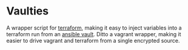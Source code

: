 # Vaulties

A wrapper script for [terraform](https://www.terraform.io/), making it easy to inject variables into a terraform run from an [ansible vault](https://docs.ansible.com/ansible/latest/user_guide/vault.html). Ditto a vagrant wrapper, making it easier to drive vagrant and terraform from a single encrypted source.
